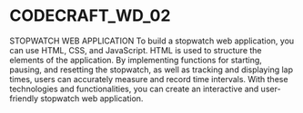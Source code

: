 # CODECRAFT_WD_02
STOPWATCH WEB APPLICATION
To build a stopwatch web application, you can use HTML, CSS, and JavaScript. HTML is used to structure the elements of the application. By implementing
functions for starting, pausing, and resetting the stopwatch, as well as tracking and displaying lap times, users can accurately measure and record time
intervals. With these technologies and functionalities, you can create an interactive and user-friendly stopwatch web application.
